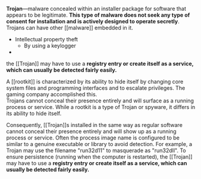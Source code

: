 **Trojan**—malware concealed within an installer package for software that appears to be legitimate. **This type of malware does not seek any type of consent for installation and is actively designed to operate secretly**.
Trojans can have other [[malware]] embedded in it.
- Intellectual property theft
	- By using a keylogger
-  

the [[Trojan]] may have to use a **registry entry or create itself as a service, which can usually be detected fairly easily.**

A [[rootkit]] is characterized by its ability to hide itself by changing core system files and programming interfaces and to escalate privileges. The gaming company accomplished this.  
Trojans cannot conceal their presence entirely and will surface as a running process or service. While a rootkit is a type of Trojan or spyware, it differs in its ability to hide itself.

Consequently, [[Trojan]]s installed in the same way as regular software cannot conceal their presence entirely and will show up as a running process or service. Often the process image name is configured to be similar to a genuine executable or library to avoid detection. For example, a Trojan may use the filename "run32d11" to masquerade as "run32dll". To ensure persistence (running when the computer is restarted), the [[Trojan]] may have to use a **registry entry or create itself as a service, which can usually be detected fairly easily.**